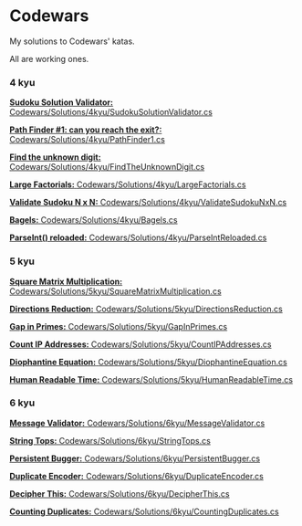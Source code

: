 # Codewars
My solutions to Codewars' katas.

All are working ones.
### 4 kyu

[**Sudoku Solution Validator:** ](https://www.codewars.com/kata/529bf0e9bdf7657179000008) [Codewars/Solutions/4kyu/SudokuSolutionValidator.cs](Codewars/Solutions/4kyu/SudokuSolutionValidator.cs)

[**Path Finder #1: can you reach the exit?:** ](https://www.codewars.com/kata/5765870e190b1472ec0022a2) [Codewars/Solutions/4kyu/PathFinder1.cs](Codewars/Solutions/4kyu/PathFinder1.cs)

[**Find the unknown digit:** ](https://www.codewars.com/kata/546d15cebed2e10334000ed9) [Codewars/Solutions/4kyu/FindTheUnknownDigit.cs](Codewars/Solutions/4kyu/FindTheUnknownDigit.cs)

[**Large Factorials:** ](https://www.codewars.com/kata/557f6437bf8dcdd135000010) [Codewars/Solutions/4kyu/LargeFactorials.cs](Codewars/Solutions/4kyu/LargeFactorials.cs)

[**Validate Sudoku N x N:** ](https://www.codewars.com/kata/540afbe2dc9f615d5e000425) [Codewars/Solutions/4kyu/ValidateSudokuNxN.cs](Codewars/Solutions/4kyu/ValidateSudokuNxN.cs)

[**Bagels:** ](https://www.codewars.com/kata/54bd6b4c956834c9870001a1) [Codewars/Solutions/4kyu/Bagels.cs](Codewars/Solutions/4kyu/Bagels.cs)

[**ParseInt() reloaded:** ](https://www.codewars.com/kata/525c7c5ab6aecef16e0001a5) [Codewars/Solutions/4kyu/ParseIntReloaded.cs](Codewars/Solutions/4kyu/ParseIntReloaded.cs)

### 5 kyu

[**Square Matrix Multiplication:** ](https://www.codewars.com/kata/5263a84ffcadb968b6000513) [Codewars/Solutions/5kyu/SquareMatrixMultiplication.cs](Codewars/Solutions/5kyu/SquareMatrixMultiplication.cs)

[**Directions Reduction:** ](https://www.codewars.com/kata/550f22f4d758534c1100025a) [Codewars/Solutions/5kyu/DirectionsReduction.cs](Codewars/Solutions/5kyu/DirectionsReduction.cs)

[**Gap in Primes:** ](https://www.codewars.com/kata/561e9c843a2ef5a40c0000a4) [Codewars/Solutions/5kyu/GapInPrimes.cs](Codewars/Solutions/5kyu/GapInPrimes.cs)

[**Count IP Addresses:** ](https://www.codewars.com/kata/526989a41034285187000de4) [Codewars/Solutions/5kyu/CountIPAddresses.cs](Codewars/Solutions/5kyu/CountIPAddresses.cs)

[**Diophantine Equation:** ](https://www.codewars.com/kata/554f76dca89983cc400000bb) [Codewars/Solutions/5kyu/DiophantineEquation.cs](Codewars/Solutions/5kyu/DiophantineEquation.cs)

[**Human Readable Time:** ](https://www.codewars.com/kata/52685f7382004e774f0001f7) [Codewars/Solutions/5kyu/HumanReadableTime.cs](Codewars/Solutions/5kyu/HumanReadableTime.cs)

### 6 kyu

[**Message Validator:** ](https://www.codewars.com/kata/5fc7d2d2682ff3000e1a3fbc) [Codewars/Solutions/6kyu/MessageValidator.cs](Codewars/Solutions/6kyu/MessageValidator.cs)

[**String Tops:** ](https://www.codewars.com/kata/59b7571bbf10a48c75000070) [Codewars/Solutions/6kyu/StringTops.cs](Codewars/Solutions/6kyu/StringTops.cs)

[**Persistent Bugger:** ](https://www.codewars.com/kata/55bf01e5a717a0d57e0000ec) [Codewars/Solutions/6kyu/PersistentBugger.cs](Codewars/Solutions/6kyu/PersistentBugger.cs)

[**Duplicate Encoder:** ](https://www.codewars.com/kata/54b42f9314d9229fd6000d9c) [Codewars/Solutions/6kyu/DuplicateEncoder.cs](Codewars/Solutions/6kyu/DuplicateEncoder.cs)

[**Decipher This:** ](https://www.codewars.com/kata/581e014b55f2c52bb00000f8) [Codewars/Solutions/6kyu/DecipherThis.cs](Codewars/Solutions/6kyu/DecipherThis.cs)

[**Counting Duplicates:** ](https://www.codewars.com/kata/54bf1c2cd5b56cc47f0007a1) [Codewars/Solutions/6kyu/CountingDuplicates.cs](Codewars/Solutions/6kyu/CountingDuplicates.cs)